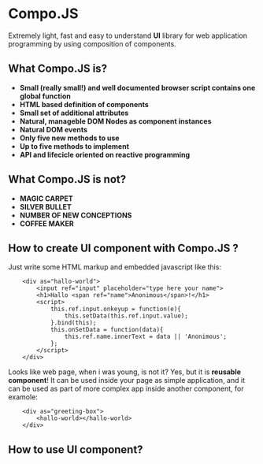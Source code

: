 # Compo.JS
Extremely light, fast and easy to understand **UI** library 
for web application programming by using composition of components.

## What Compo.JS is?
* **Small (really small!) and well documented browser script contains one global function**
* **HTML based definition of components**
* **Small set of additional attributes**
* **Natural, manageble DOM Nodes as component instances**
* **Natural DOM events**
* **Only five new methods to use**
* **Up to five methods to implement**
* **API and lifecicle oriented on reactive programming**

## What Compo.JS is not?
* **MAGIC CARPET**
* **SILVER BULLET**
* **NUMBER OF NEW CONCEPTIONS**
* **COFFEE MAKER**

## How to create UI component with Compo.JS ?
Just write some HTML markup and embedded javascript like this:

		<div as="hallo-world">
			<input ref="input" placeholder="type here your name">
			<h1>Hallo <span ref="name">Anonimous</span>!</h1>
			<script>
				this.ref.input.onkeyup = function(e){
					this.setData(this.ref.input.value);
				}.bind(this);
				this.onSetData = function(data){
					this.ref.name.innerText = data || 'Anonimous';
				};
			</script>
		</div>

Looks like web page, when i was young, is not it? 
Yes, but it is **reusable component**! 
It can be used inside your page as simple application,
and it can be used as part of more complex app inside another component, 
for examole:

		<div as="greeting-box">
			<hallo-world></hallo-world>
		</div>


## How to use UI component?
